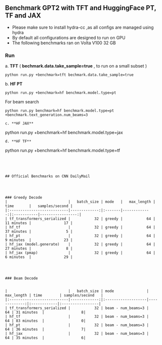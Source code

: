 

## Benchmark GPT2 with TFT and HuggingFace PT, TF and JAX


* Please make sure to install hydra-cc ,as all configs are managed using hydra
* By default all configurations are designed to run on GPU
* The following benchmarks ran on Volta V100 32 GB


### Run

a. **TFT** ( **bechmark.data.take_sample=true** , to run on  a small subset )

```
python run.py +benchmark=tft bechmark.data.take_sample=true
```

b. **HF PT**

```
python run.py +benchmark=hf benchmark.model.type=pt
```
For beam search

```
python run.py benchmark=hf benchmark.model.type=pt +benchmark.text_generation.num_beams=3

c. **HF JAX**

```
python run.py +benchmark=hf benchmark.model.type=jax
```
d. **HF TF**

```
python run.py +benchmark=hf benchmark.model.type=tf
```




## Official Benchmarks on CNN DailyMail




### Greedy Decode
|                            |   batch_size | mode   |   max_length | time       |   samples/second |
|:---------------------------|-------------:|:-------|-------------:|:-----------|-----------------:|
| tf_transformers_serialized |           32 | greedy |           64 | 11 minutes |               17 |
| hf_tf                      |           32 | greedy |           64 | 37 minutes |                5 |
| hf_pt                      |           32 | greedy |           64 | 9 minutes  |               23 |
| hf_jax (model.generate)    |           32 | greedy |           64 | 27 minutes |                8 |
| hf_jax (pmap)              |           32 | greedy |           64 | 6 minutes  |               29 |




### Beam Decode


|                            |   batch_size | mode               |   max_length | time        | samples/second   |
|:---------------------------|-------------:|:-------------------|-------------:|:------------|:-----------------|
| tf_transformers_serialized |           32 | beam - num_beams=3 |           64 | 31 minutes  |                 8|
| hf_tf                      |           32 | beam - num_beams=3 |           64 | 83 minutes  |                 0|
| hf_pt                      |           32 | beam - num_beams=3 |           64 | 36 minutes  |                 7|
| hf_jax                     |           32 | beam - num_beams=3 |           64 | 35 minutes  |                 6|
